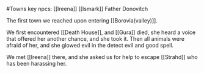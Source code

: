 #Towns
key npcs:
	[[Ireena]]
	[[Ismark]]
	Father Donovitch
	
The first town we reached upon entering [[Borovia(valley)]]. 

We first encountered [[Death House]], and [[Gura]] died, she heard a voice that offered her another chance, and she took it. Then all animals were afraid of her, and she glowed evil in the detect evil and good spell.

We met [[Ireena]] there, and she asked us for help to escape [[Strahd]] who has been harassing her. 